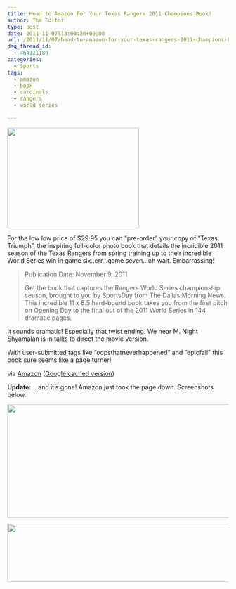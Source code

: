 ```yaml
---
title: Head to Amazon For Your Texas Rangers 2011 Champions Book!
author: The Editor
type: post
date: 2011-11-07T13:00:20+00:00
url: /2011/11/07/head-to-amazon-for-your-texas-rangers-2011-champions-book/
dsq_thread_id:
  - 464121180
categories:
  - Sports
tags:
  - amazon
  - book
  - cardinals
  - rangers
  - world series

---
```

<img class="alignright size-full wp-image-11029" title="texas_triumph" src="http://media.punchingkitty.com/wordpress/2011/11/texas_triumph.jpeg" alt="" width="300" height="229" />

For the low low price of $29.95 you can &#8220;pre-order&#8221; your copy of &#8220;Texas Triumph&#8221;, the inspiring full-color photo book that details the incridible 2011 season of the Texas Rangers from spring training up to their incredible World Series win in game six..err&#8230;game seven&#8230;oh wait. Embarrassing!

> Publication Date: November 9, 2011
> 
> Get the book that captures the Rangers World Series championship season, brought to you by SportsDay from The Dallas Morning News. This incredible 11 x 8.5 hard-bound book takes you from the first pitch on Opening Day to the final out of the 2011 World Series in 144 dramatic pages.

It sounds dramatic! Especially that twist ending. We hear M. Night Shyamalan is in talks to direct the movie version.

With user-submitted tags like &#8220;oopsthatneverhappened&#8221; and &#8220;epicfail&#8221; this book sure seems like a page turner!

via <a href="http://www.amazon.com/Texas-Triumph-2011-World-Champions/dp/1597253626/" target="_blank">Amazon</a> (<a href="http://webcache.googleusercontent.com/search?q=cache:5cD08FyUC3wJ:www.amazon.com/Texas-Triumph-2011-World-Champions/dp/1597253626+http://www.amazon.com/Texas-Triumph-2011-World-Champions/dp/1597253626/&cd=1&hl=en&ct=clnk&gl=us" target="_blank">Google cached version</a>)

**Update:** &#8230;and it&#8217;s gone! Amazon just took the page down. Screenshots below.

[<img class="aligncenter size-full wp-image-11033" title="texas_triumph_amazon" src="http://media.punchingkitty.com/wordpress/2011/11/texas_triumph_amazon.jpg" alt="" width="600" height="258" />][1]

[<img class="aligncenter size-full wp-image-11034" title="texas_triumph_amazon_tags" src="http://media.punchingkitty.com/wordpress/2011/11/texas_triumph_amazon_tags.jpg" alt="" width="600" height="132" />][2]

&nbsp;

 [1]: http://media.punchingkitty.com/wordpress/2011/11/texas_triumph_amazon.jpg
 [2]: http://media.punchingkitty.com/wordpress/2011/11/texas_triumph_amazon_tags.jpg